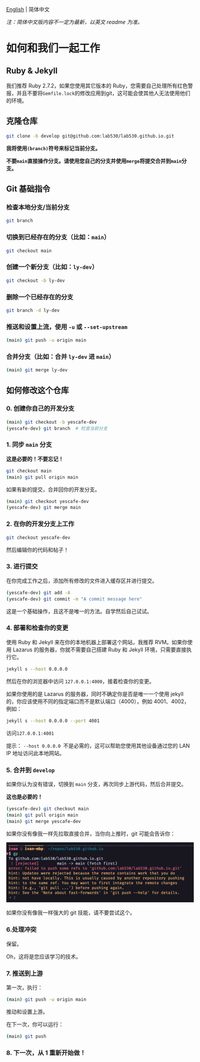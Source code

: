 [English](./readme.md) | 简体中文

*注：简体中文版内容不一定为最新，以英文 readme 为准。*

# 如何和我们一起工作

## Ruby & Jekyll
我们推荐 Ruby 2.7.2，如果您使用其它版本的 Ruby，您需要自己处理所有红色警报，并且不要将`Gemfile.lock`的修改应用到git，这可能会使其他人无法使用他们的环境。

## 克隆仓库

```bash
git clone -b develop git@github.com:lab530/lab530.github.io.git
```
**我将使用`(branch)`符号来标记当前分支。**

**不要`main`直接操作分支。请使用您自己的分支并使用`merge`将提交合并到`main`分支。**

## Git 基础指令

### 检查本地分支/当前分支

```bash
git branch
```

### 切换到已经存在的分支（比如：`main`）

```bash
git checkout main
```

### 创建一个新分支（比如：`ly-dev`）

```bash
git checkout -b ly-dev
```

### 删除一个已经存在的分支

```bash
git branch -d ly-dev
```

### 推送和设置上流，使用 `-u` 或 `--set-upstream`

```bash
(main) git push -u origin main
```

### 合并分支（比如：合并 `ly-dev` 进 `main`）

```bash
(main) git merge ly-dev
```

## 如何修改这个仓库

### 0. 创建你自己的开发分支

```bash
(main) git checkout -b yescafe-dev
(yescafe-dev) git branch  # 检查当前分支
```

### 1. 同步 `main` 分支

**这是必要的！不要忘记！**

```bash
git checkout main
(main) git pull origin main
```

如果有新的提交，合并回你的开发分支。

```bash
(main) git checkout yescafe-dev
(yescafe-dev) git merge main
```

### 2. 在你的开发分支上工作

```bash
git checkout yescafe-dev
```

然后编辑你的代码和帖子！

### 3. 进行提交

在你完成工作之后，添加所有修改的文件进入缓存区并进行提交。

```bash
(yescafe-dev) git add -A
(yescafe-dev) git commit -m "A commit message here"
```

这是一个基础操作，且这不是唯一的方法。自学然后自己试试。

### 4. 部署和检查你的变更

使用 Ruby 和 Jekyll 来在你的本地机器上部署这个网站，我推荐 RVM。如果你使用 Lazarus 的服务器，你就不需要自己搭建 Ruby 和 Jekyll 环境，只需要直接执行它。

```bash
jekyll s --host 0.0.0.0
```

然后在你的浏览器中访问 `127.0.0.1:4000`，接着检查你的变更。

如果你使用的是 Lazarus 的服务器，同时不确定你是否是唯一一个使用 jekyll 的，你应该使用不同的指定端口而不是默认端口（4000），例如 4001、4002，例如：

```bash
jekyll s --host 0.0.0.0 --port 4001
```
访问`127.0.0.1:4001 `

提示： `--host 0.0.0.0 `不是必需的，这可以帮助您使用其他设备通过您的 LAN IP 地址访问此本地网站。

### 5. 合并到 `develop`

如果你认为没有错误，切换到 `main` 分支，再次同步上游代码，然后合并提交。

**这也是必要的！**

```bash
(yescafe-dev) git checkout main
(main) git pull origin main
(main) git merge yescafe-dev
```
如果你没有像我一样先拉取直接合并，当你向上推时，git 可能会告诉你：

![git push reject xd](/assets/readme/SCR-20221014-u5a.png)

如果你没有像我一样强大的 git 技能，请不要尝试这个。

### 6.处理冲突
保留。

Oh，这将是您应该学习的技术。

### 7. 推送到上游

第一次，执行：

```bash
(main) git push -u origin main
```
推动和设置上游。

在下一次，你可以运行：

```bash
(main) git push
```
### 8. 下一次，从 1 重新开始做！
